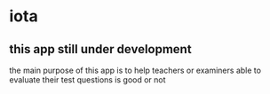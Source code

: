 # iota
this app still under development
-----------------------------------
the main purpose of this app is to help teachers or examiners able to evaluate their test questions is good or not
